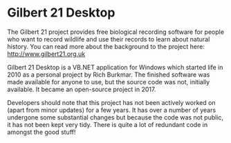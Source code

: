 ﻿Gilbert 21 Desktop
===============================

The Gilbert 21 project provides free biological recording software for people who want to record wildlife and use their records to learn about natural history. You can read more about the background to the project here: http://www.gilbert21.org.uk

Gilbert 21 Desktop is a VB.NET application for Windows which started life in 2010 as a personal project by Rich Burkmar. The finished software was made available for anyone to use, but the source code was not, initially available. It became an open-source project in 2017.

Developers should note that this project has not been actively worked on (apart from minor updates) for a few years. It has over a number of years undergone some substantial changes but because the code was not public, it has not been kept very tidy. There is quite a lot of redundant code in amongst the good stuff!
